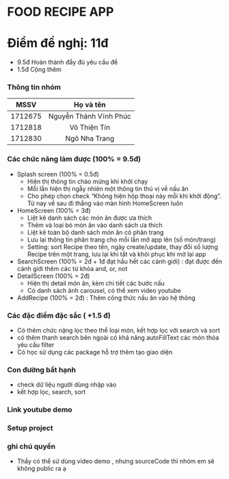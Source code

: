 # **FOOD RECIPE APP**

# Điểm đề nghị: 11đ
- 9.5đ Hoàn thành đẩy đủ yêu cầu đề
- 1.5đ Cộng thêm

### Thông tin nhóm
| MSSV     |           Họ và tên    |
|:--------:|:----------------------:|
| 1712675  | Nguyễn Thành Vĩnh Phúc |
| 1712818  | Võ Thiện Tín           |
| 1712830  | Ngô Nha Trang          |

### Các chức năng làm được (100% = 9.5đ)
 - Splash screen (100% = 0.5đ)
    - Hiện thị thông tin chào mừng khi khởi chạy
    - Mỗi lần hiện thị ngẫy nhiên một thông tin thú vị về nấu ăn
    - Cho phép chọn check “Không hiện hộp thoại này mỗi khi khởi động”. Từ nay về sau đi thẳng vào màn hình HomeScreen luôn
 - HomeScreen (100% = 3đ)
    - Liệt kê danh sách các món ăn được ưa thích
    - Thêm và loại bỏ món ăn vào danh sách ưa thích
    - Liệt kê toàn bộ danh sách món ăn có phân trang
    - Lưu lại thông tin phân trang cho mỗi lần mở app lên (số món/trang)
	- Setting: sort Recipe theo tên, ngày create/update, thay đổi số lượng Recipe trên một trang, lưu lại khi tắt và khôi phục khi mở lại app
 - SearchScreen (100% = 2đ + 1đ đạt hầu hết các cảnh giới) : đạt được đến cảnh giới thêm các từ khóa and, or, not
 - DetailScreen (100% = 2đ)
    - Hiện thị detail món ăn, kèm chi tiết các bước nấu
    - Có danh sách ảnh carousel, có thể xem video youtube
- AddRecipe (100% = 2đ) : Thêm công thức nấu ăn vào hệ thông

### Các đặc điểm đặc sắc ( +1.5 đ)
 - Có thêm chức nặng lọc theo thể loại món, kết hợp lọc với search và sort
 - có thêm thanh search bên ngoài có khả năng autoFillText các món thỏa yêu cầu filter
 - Có học sử dụng các package hỗ trợ thêm tạo giao diện

### Con đường bất hạnh 
- check dữ liệu người dùng nhập vào
- kết hợp lọc, search, sort

### Link youtube demo

### Setup project

### ghi chú quyền
- Thầy có thể sử dùng video demo , nhưng sourceCode thì nhóm em sẽ không public ra ạ
